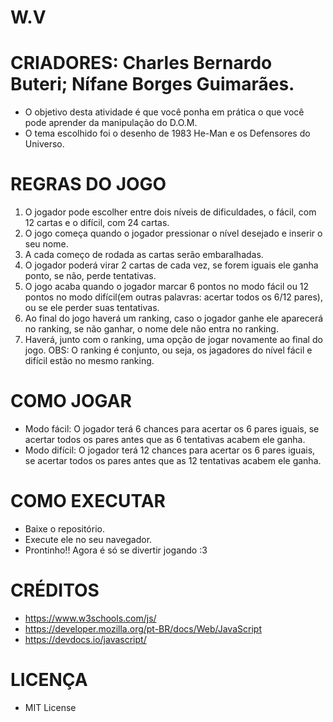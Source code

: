 # W.V
# CRIADORES: Charles Bernardo Buteri; Nífane Borges Guimarães.
- O objetivo desta atividade é que você ponha em prática o que você pode aprender da manipulação do D.O.M. 
- O tema escolhido foi o desenho de 1983 He-Man e os Defensores do Universo.
# REGRAS DO JOGO
1. O jogador pode escolher entre dois níveis de dificuldades, o fácil, com 12 cartas e o difícil, com 24 cartas.
2. O jogo começa quando o jogador pressionar o nível desejado e inserir o seu nome.
3. A cada começo de rodada as cartas serão embaralhadas.
4. O jogador poderá virar 2 cartas de cada vez, se forem iguais ele ganha ponto, se não, perde tentativas.
5. O jogo acaba quando o jogador marcar 6 pontos no modo fácil ou 12 pontos no modo difícil(em outras palavras: acertar todos os 6/12 pares), ou se ele perder suas tentativas.
6. Ao final do jogo haverá um ranking, caso o jogador ganhe ele aparecerá no ranking, se não ganhar, o nome dele não entra no ranking.
7. Haverá, junto com o ranking, uma opção de  jogar novamente ao final do jogo.
OBS: O ranking é conjunto, ou seja, os jagadores do nível fácil e difícil estão no mesmo ranking.
# COMO JOGAR
- Modo fácil: O jogador terá 6 chances para acertar os 6 pares iguais, se acertar todos os pares antes que as 6 tentativas acabem ele ganha.
- Modo difícil: O jogador terá 12 chances para acertar os 6 pares iguais, se acertar todos os pares antes que as 12 tentativas acabem ele ganha.
# COMO EXECUTAR
- Baixe o repositório.
- Execute ele no seu navegador.
- Prontinho!! Agora é só se divertir jogando :3
# CRÉDITOS
- https://www.w3schools.com/js/
- https://developer.mozilla.org/pt-BR/docs/Web/JavaScript
- https://devdocs.io/javascript/
# LICENÇA
- MIT License
